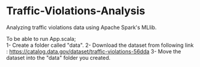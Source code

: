 # Traffic-Violations-Analysis

Analyzing traffic violations data using Apache Spark's MLlib. 

To be able to run App.scala; <br>
1- Create a folder called "data". 
2- Download the dataset from following link : https://catalog.data.gov/dataset/traffic-violations-56dda
3- Move the dataset into the "data" folder you created.
